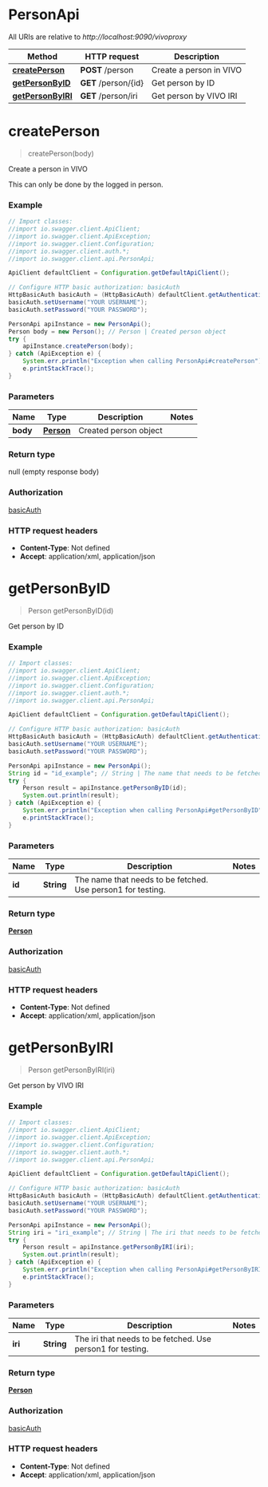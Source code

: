 # PersonApi

All URIs are relative to *http://localhost:9090/vivoproxy*

Method | HTTP request | Description
------------- | ------------- | -------------
[**createPerson**](PersonApi.md#createPerson) | **POST** /person | Create a person in VIVO
[**getPersonByID**](PersonApi.md#getPersonByID) | **GET** /person/{id} | Get person by ID
[**getPersonByIRI**](PersonApi.md#getPersonByIRI) | **GET** /person/iri | Get person by VIVO IRI


<a name="createPerson"></a>
# **createPerson**
> createPerson(body)

Create a person in VIVO

This can only be done by the logged in person.

### Example
```java
// Import classes:
//import io.swagger.client.ApiClient;
//import io.swagger.client.ApiException;
//import io.swagger.client.Configuration;
//import io.swagger.client.auth.*;
//import io.swagger.client.api.PersonApi;

ApiClient defaultClient = Configuration.getDefaultApiClient();

// Configure HTTP basic authorization: basicAuth
HttpBasicAuth basicAuth = (HttpBasicAuth) defaultClient.getAuthentication("basicAuth");
basicAuth.setUsername("YOUR USERNAME");
basicAuth.setPassword("YOUR PASSWORD");

PersonApi apiInstance = new PersonApi();
Person body = new Person(); // Person | Created person object
try {
    apiInstance.createPerson(body);
} catch (ApiException e) {
    System.err.println("Exception when calling PersonApi#createPerson");
    e.printStackTrace();
}
```

### Parameters

Name | Type | Description  | Notes
------------- | ------------- | ------------- | -------------
 **body** | [**Person**](Person.md)| Created person object |

### Return type

null (empty response body)

### Authorization

[basicAuth](../README.md#basicAuth)

### HTTP request headers

 - **Content-Type**: Not defined
 - **Accept**: application/xml, application/json

<a name="getPersonByID"></a>
# **getPersonByID**
> Person getPersonByID(id)

Get person by ID



### Example
```java
// Import classes:
//import io.swagger.client.ApiClient;
//import io.swagger.client.ApiException;
//import io.swagger.client.Configuration;
//import io.swagger.client.auth.*;
//import io.swagger.client.api.PersonApi;

ApiClient defaultClient = Configuration.getDefaultApiClient();

// Configure HTTP basic authorization: basicAuth
HttpBasicAuth basicAuth = (HttpBasicAuth) defaultClient.getAuthentication("basicAuth");
basicAuth.setUsername("YOUR USERNAME");
basicAuth.setPassword("YOUR PASSWORD");

PersonApi apiInstance = new PersonApi();
String id = "id_example"; // String | The name that needs to be fetched. Use person1 for testing. 
try {
    Person result = apiInstance.getPersonByID(id);
    System.out.println(result);
} catch (ApiException e) {
    System.err.println("Exception when calling PersonApi#getPersonByID");
    e.printStackTrace();
}
```

### Parameters

Name | Type | Description  | Notes
------------- | ------------- | ------------- | -------------
 **id** | **String**| The name that needs to be fetched. Use person1 for testing.  |

### Return type

[**Person**](Person.md)

### Authorization

[basicAuth](../README.md#basicAuth)

### HTTP request headers

 - **Content-Type**: Not defined
 - **Accept**: application/xml, application/json

<a name="getPersonByIRI"></a>
# **getPersonByIRI**
> Person getPersonByIRI(iri)

Get person by VIVO IRI



### Example
```java
// Import classes:
//import io.swagger.client.ApiClient;
//import io.swagger.client.ApiException;
//import io.swagger.client.Configuration;
//import io.swagger.client.auth.*;
//import io.swagger.client.api.PersonApi;

ApiClient defaultClient = Configuration.getDefaultApiClient();

// Configure HTTP basic authorization: basicAuth
HttpBasicAuth basicAuth = (HttpBasicAuth) defaultClient.getAuthentication("basicAuth");
basicAuth.setUsername("YOUR USERNAME");
basicAuth.setPassword("YOUR PASSWORD");

PersonApi apiInstance = new PersonApi();
String iri = "iri_example"; // String | The iri that needs to be fetched. Use person1 for testing. 
try {
    Person result = apiInstance.getPersonByIRI(iri);
    System.out.println(result);
} catch (ApiException e) {
    System.err.println("Exception when calling PersonApi#getPersonByIRI");
    e.printStackTrace();
}
```

### Parameters

Name | Type | Description  | Notes
------------- | ------------- | ------------- | -------------
 **iri** | **String**| The iri that needs to be fetched. Use person1 for testing.  |

### Return type

[**Person**](Person.md)

### Authorization

[basicAuth](../README.md#basicAuth)

### HTTP request headers

 - **Content-Type**: Not defined
 - **Accept**: application/xml, application/json

